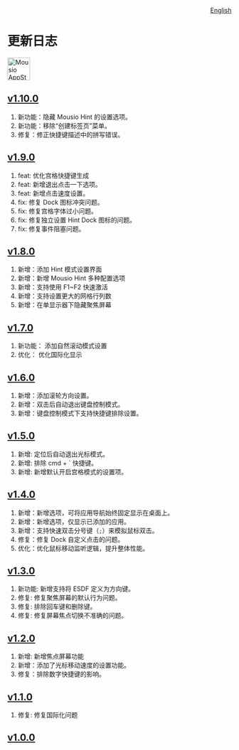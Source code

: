 <p align="right">
  <a href="./CHANGELOG.md">English</a>
</p>
<!--rehype:style=float: right; bottom: -36px; position: relative;-->

更新日志
===

<a target="_blank" href="https://apps.apple.com/app/mousio/6746747327" title="Mousio for macOS">
<img alt="Mousio AppStore" src="https://jaywcjlove.github.io/sb/download/macos.svg" height="51">
</a>

## [v1.10.0](https://github.com/jaywcjlove/mousio/releases/tag/v1.10.0)

1. 新功能：隐藏 Mousio Hint 的设置选项。
2. 新功能：移除“创建标签页”菜单。
3. 修复：修正快捷键描述中的拼写错误。

## [v1.9.0](https://github.com/jaywcjlove/mousio/releases/tag/v1.9.0)

1. feat: 优化宫格快捷键生成
2. feat: 新增退出点击一下选项。
3. feat: 新增点击速度设置。
4. fix: 修复 Dock 图标冲突问题。
5. fix: 修复宫格字体过小问题。
6. fix: 修复独立设置 Hint Dock 图标的问题。
7. fix: 修复事件阻塞问题。

## [v1.8.0](https://github.com/jaywcjlove/mousio/releases/tag/v1.8.0)

1. 新增：添加 Hint 模式设置界面
2. 新增：新增 Mousio Hint 多种配置选项
3. 新增：支持使用 F1~F2 快速激活
4. 新增：支持设置更大的网格行列数
5. 新增：在单显示器下隐藏聚焦屏幕

## [v1.7.0](https://github.com/jaywcjlove/mousio/releases/tag/v1.7.0)

1. 新功能： 添加自然滚动模式设置
2. 优化： 优化国际化显示

## [v1.6.0](https://github.com/jaywcjlove/mousio/releases/tag/v1.6.0)

1. 新增：添加滚轮方向设置。
2. 新增：双击后自动退出键盘控制模式。
3. 新增：键盘控制模式下支持快捷键排除设置。

## [v1.5.0](https://github.com/jaywcjlove/mousio/releases/tag/v1.5.0)

1. 新增: 定位后自动退出光标模式。
2. 新增: 排除 cmd + \` 快捷键。
3. 新增: 新增默认开启宫格模式的设置项。

## [v1.4.0](https://github.com/jaywcjlove/mousio/releases/tag/v1.4.0)

1. 新增：新增选项，可将应用导航始终固定显示在桌面上。
2. 新增：新增选项，仅显示已添加的应用。
3. 新增：支持快速双击分号键（`;`）来模拟鼠标双击。
4. 修复：修复 Dock 自定义点击的问题。
5. 优化：优化鼠标移动监听逻辑，提升整体性能。

## [v1.3.0](https://github.com/jaywcjlove/mousio/releases/tag/v1.3.0)

1. 新功能: 新增支持将 ESDF 定义为方向键。
2. 修复: 修复聚焦屏幕的默认行为问题。
3. 修复: 排除回车键和删除键。
4. 修复: 修复屏幕焦点切换不准确的问题。

## [v1.2.0](https://github.com/jaywcjlove/mousio/releases/tag/v1.2.0)

1. 新增: 新增焦点屏幕功能
2. 新增：添加了光标移动速度的设置功能。
3. 修复：排除数字快捷键的影响。

## [v1.1.0](https://github.com/jaywcjlove/mousio/releases/tag/v1.1.0)

1. 修复: 修复国际化问题

## [v1.0.0](https://github.com/jaywcjlove/mousio/releases/tag/v1.0.0)